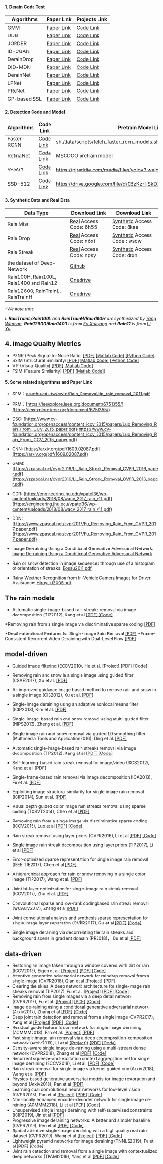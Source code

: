 #### 1. Derain Code Test 


| Algorithms | Paper Link | Projects Link |  
| ------------------- | ------------------------------------------------------- | ------------------- |
|   GMM    | [Paper Link](http://openaccess.thecvf.com/content_cvpr_2016/papers/Li_Rain_Streak_Removal_CVPR_2016_paper.pdf)         | [Code Link](https://drive.google.com/file/d/0B5QI9xdWo2K6a2xvWGZGeUVoRlhUQmg1SGtqdjhYdXV1UC1j)   |  
|   DDN    | [Paper Link](http://openaccess.thecvf.com/content_cvpr_2017/papers/Fu_Removing_Rain_From_CVPR_2017_paper.pdf)   |[Code Link](https://github.com/XMU-smartdsp/Removing_Rain)                 |  
|   JORDER | [Paper Link](http://openaccess.thecvf.com/content_cvpr_2017/papers/Yang_Deep_Joint_Rain_CVPR_2017_paper.pdf)    | [Code Link](http://www.icst.pku.edu.cn/struct/Projects/joint_rain_removal.html)             |   
|  ID-CGAN | [Paper Link](https://arxiv.org/abs/1701.05957)    |  [Code Link](https://github.com/TrinhQuocNguyen/Edited_Original_IDCGAN)  | 
| DerainDrop | [Paper Link](https://arxiv.org/abs/1711.10098)       | [Code Link](https://github.com/rui1996/DeRaindrop)     |   
| DID-MDN    | [Paper Link](https://arxiv.org/abs/1802.07412)    | [Code Link](https://github.com/hezhangsprinter/DID-MDN)    | 
| DerainNet    | [Paper Link](https://arxiv.org/abs/1609.02087 )    | [Code Link](https://xueyangfu.github.io/projects/tip2017.html)    | 
| LPNet    | [Paper Link](https://arxiv.org/abs/1805.06173)    | [Code Link](https://xueyangfu.github.io/projects/LPNet.html)    | 
| PReNet    | [Paper Link](https://arxiv.org/abs/1901.09221)    | [Code Link](https://github.com/csdwren/PReNet)    | 
| GP-based SSL    | [Paper Link](https://arxiv.org/abs/2006.05580)    | [Code Link](https://github.com/rajeevyasarla/Syn2Real)    | 




#### 2. Detection Code and Model


| Algorithms | Code Link | Pretrain Model Link |  
| ------------------- | ------------------------------------------------------- | ------------------- |
|   Faster-RCNN       | [Code Link](https://github.com/rbgirshick/py-faster-rcnn)     |  sh./data/scripts/fetch_faster_rcnn_models.sh   |  
|   RetinaNet         | [Code Link](https://github.com/fizyr/keras-retinanet)   |  MSCOCO pretrain model    |  
|   YoloV3            | [Code Link](https://github.com/pjreddie/darknet)    | https://pjreddie.com/media/files/yolov3.weights   |   
|   SSD-512           | [Code Link](https://github.com/FreeApe/VGG-or-MobileNet-SSD)    | https://drive.google.com/file/d/0BzKzrI_SkD1_NVVNdWdYNEh1WTA/view  | 

#### 3. Synthetic Data and Real Data 

| Data Type | Download Link |  Download Link |  
| ------------------- | ------------------------------------------------------- | ------------------- |
| Rain Mist        | [Real](https://pan.baidu.com/s/1lB5jQgGr-5aGuxT5Z8_YmA) Access Code: 6h55  | [Synthetic](https://pan.baidu.com/s/1JYtoefuCHovSE2emXP6LwA) Access Code: 8kae     |  
| Rain Drop        | [Real](https://pan.baidu.com/s/1TlDY2XV2U3Et2egRO96t_g) Access Code: n6xf  | [Synthetic](https://pan.baidu.com/s/1qFrtVvPLqc1FnsmHlXYgiA) Access Code : wscw     |   
| Rain Streak      | [Real](https://pan.baidu.com/s/1XctM1xT9KKq3JU_OXPJiLg) Access Code: npsy  | [Synthetic](https://pan.baidu.com/s/11t4XIx6f3CEvmOw2XO9fqQ) Access Code: drxn     | 
|  the dataset of Deep-Network      |  [Github](https://github.com/jinnovation/rainy-image-dataset) |
|Rain100H, Rain100L, Rain1400 and Rain12       |  [Onedrive](https://onedrive.live.com/?authkey=%21AIYIy8ZKL9kkmd4&id=66CE859AB42DFA2%2130078&cid=066CE859AB42DFA2) | 
|Rain12600, RainTrainL, RainTrainH | [Onedrive](https://onedrive.live.com/?authkey=%21AIYIy8ZKL9kkmd4&id=66CE859AB42DFA2%2130078&cid=066CE859AB42DFA2) | 
**We note that*:

*i. **RainTrainL/Rain100L** and **RainTrainH/Rain100H** are synthesized by [Yang Wenhan](https://github.com/flyywh). **Rain12600/Rain1400** is from [Fu Xueyang](https://xueyangfu.github.io/) and **Rain12** is from [Li Yu](http://yu-li.github.io/).*

##  4. Image Quality Metrics
* PSNR (Peak Signal-to-Noise Ratio) [[PDF]](https://ieeexplore.ieee.org/stamp/stamp.jsp?tp=&arnumber=4550695) [[Matlab Code]](https://www.mathworks.com/help/images/ref/psnr.html) [[Python Code]](https://github.com/aizvorski/video-quality)
* SSIM (Structural Similarity) [[PDF]](https://ieeexplore.ieee.org/stamp/stamp.jsp?tp=&arnumber=1284395) [[Matlab Code]](http://www.cns.nyu.edu/~lcv/ssim/ssim_index.m) [[Python Code]](https://github.com/aizvorski/video-quality/blob/master/ssim.py)
* VIF (Visual Quality) [[PDF]](https://ieeexplore.ieee.org/stamp/stamp.jsp?tp=&arnumber=1576816) [[Matlab Code]](http://sse.tongji.edu.cn/linzhang/IQA/Evalution_VIF/eva-VIF.htm)
* FSIM (Feature Similarity) [[PDF]](https://ieeexplore.ieee.org/stamp/stamp.jsp?tp=&arnumber=5705575) [[Matlab Code]](http://sse.tongji.edu.cn/linzhang/IQA/FSIM/FSIM.htm))


#### 5. Some related algorithms and Paper Link
- SPM：[ee.nthu.edu.tw/cwlin/Rain_Removal/tip_rain_removal_2011.pdf](http://ee.nthu.edu.tw/cwlin/Rain_Removal/tip_rain_removal_2011.pdf)
- PRM：[https://ieeexplore.ieee.org/document/6751355/](https://ieeexplore.ieee.org/document/6751355/)
- DSC: [https://www.cv-foundation.org/openaccess/content_iccv_2015/papers/Luo_Removing_Rain_From_ICCV_2015_paper.pdf](https://www.cv-foundation.org/openaccess/content_iccv_2015/papers/Luo_Removing_Rain_From_ICCV_2015_paper.pdf)
- CNN: [https://arxiv.org/pdf/1609.02087.pdf](https://arxiv.org/pdf/1609.02087.pdf)
- GMM: [https://zpascal.net/cvpr2016/Li_Rain_Streak_Removal_CVPR_2016_paper.pdf](https://zpascal.net/cvpr2016/Li_Rain_Streak_Removal_CVPR_2016_paper.pdf)
- CCR: [https://engineering.jhu.edu/vpatel36/wp-content/uploads/2018/08/wacv_2017_rain_v11.pdf](https://engineering.jhu.edu/vpatel36/wp-content/uploads/2018/08/wacv_2017_rain_v11.pdf)
- DDN: [https://www.zpascal.net/cvpr2017/Fu_Removing_Rain_From_CVPR_2017_paper.pdf](https://www.zpascal.net/cvpr2017/Fu_Removing_Rain_From_CVPR_2017_paper.pdf)

- Image De-raining Using a Conditional Generative Adversarial Network:    [Image De-raining Using a Conditional Generative Adversarial Network](https://arxiv.org/abs/1701.05957)


- Rain or snow detection in image sequences through use of a histogram of orientation of streaks:    [Bossu2011.pdf](https://s3-us-west-2.amazonaws.com/secure.notion-static.com/66e4df28-da30-45d8-a1c0-5e34be864cdd/Bossu2011.pdf)

   
- Rainy Weather Recognition from In-Vehicle Camera Images for Driver Assistance:    [Hiroyuki2005.pdf](https://s3-us-west-2.amazonaws.com/secure.notion-static.com/d21789e8-7d1e-44a5-8850-e94ccce25ebe/Hiroyuki2005.pdf)

## The rain models
* Automatic single-image-based rain streaks removal via image decomposition (TIP2012), Kang et al [[PDF]](http://www.ee.nthu.edu.tw/cwlin/Rain_Removal/tip_rain_removal_2011.pdf) [[Code]](http://www.ee.nthu.edu.tw/cwlin/pub/rain_tip2012_code.rar)

*Removing rain from a single image via discriminative sparse coding [[PDF]](https://www.cv-foundation.org/openaccess/content_iccv_2015/papers/Luo_Removing_Rain_From_ICCV_2015_paper.pdf)

*Depth-attentional Features for Single-image Rain Removal [[PDF]](https://openaccess.thecvf.com/content_CVPR_2019/papers/Hu_Depth-Attentional_Features_for_Single-Image_Rain_Removal_CVPR_2019_paper.pdf)
*Frame-Consistent Recurrent Video Deraining with Dual-Level Flow [[PDF]](https://openaccess.thecvf.com/content_CVPR_2019/papers/Yang_Frame-Consistent_Recurrent_Video_Deraining_With_Dual-Level_Flow_CVPR_2019_paper.pdf)

## model-driven
  * Guided image filtering (ECCV2010), He et al. [[Project]](http://kaiminghe.com/eccv10/index.html) [[PDF]](http://kaiminghe.com/publications/eccv10guidedfilter.pdf) [[Code]](http://kaiminghe.com/eccv10/guided-filter-code-v1.rar)
  * Removing rain and snow in a single image using guided filter (CSAE2012), Xu et al. [[PDF]](https://ieeexplore_ieee.gg363.site/abstract/document/6272780)
  * An improved guidance image based method to remove rain and snow in a single image (CIS2012), Xu et al. [[PDF]](https://pdfs.semanticscholar.org/6eac/36e3334dd0c9188b5a61af73909dcbfff39c.pdf)
  * Single-image deraining using an adaptive nonlocal means filter (ICIP2013), Kim et al. [[PDF]](https://ieeexplore_ieee.gg363.site/abstract/document/6738189)
  * Single-image-based rain and snow removal using multi-guided filter (NIPS2013), Zheng et al. [[PDF]](https://pdfs.semanticscholar.org/f111/54e4e1adbde9f24b25fd2d98337a759d8b21.pdf)
  * Single image rain and snow removal via guided L0 smoothing filter (Multimedia Tools and Application2016), Ding et al. [[PDF]](https://link_springer.gg363.site/article/10.1007/s11042-015-2657-7)
  

  * Automatic single-image-based rain streaks removal via image decomposition (TIP2012), Kang et al [[PDF]](http://www.ee.nthu.edu.tw/cwlin/Rain_Removal/tip_rain_removal_2011.pdf) [[Code]](http://www.ee.nthu.edu.tw/cwlin/pub/rain_tip2012_code.rar)
  * Self-learning-based rain streak removal for image/video (ISCS2012), Kang et al. [[PDF]](http://citeseerx.ist.psu.edu/viewdoc/download?doi=10.1.1.701.3957&rep=rep1&type=pdf)
  * Single-frame-based rain removal via image decomposition (ICA2013), Fu et al. [[PDF]](http://citeseerx.ist.psu.edu/viewdoc/download?doi=10.1.1.707.1053&rep=rep1&type=pdf)
  * Exploiting image structural similarity for single image rain removal (ICIP2014), Sun et al.  [[PDF]](http://mml.citi.sinica.edu.tw/papers/ICIP_2014_Sun.pdf)
  * Visual depth guided color image rain streaks removal using sparse coding (TCSVT2014), Chen et al [[PDF]](https://ieeexplore.ieee.org/document/6748866/)
  * Removing rain from a single image via discriminative sparse coding (ICCV2015), Luo et al [[PDF]](http://ieeexplore.ieee.org/document/7410745/) [[Code]](http://www.math.nus.edu.sg/~matjh/download/image_deraining/rain_removal_v.1.1.zip)
  * Rain streak removal using layer priors (CVPR2016), Li et al [[PDF]](https://ieeexplore.ieee.org/document/7780668/) [[Code]](http://yu-li.github.io/)
  * Single image rain streak decomposition using layer priors (TIP2017), Li et al [[PDF]](https://ieeexplore.ieee.org/document/7934436/)
  * Error-optimized dparse representation for single image rain removal (IEEE TIE2017), Chen et al [[PDF]](https://ieeexplore.ieee.org/abstract/document/7878618/)
  * A hierarchical approach for rain or snow removing in a single color image (TIP2017), Wang et al. [[PDF]](http://ieeexplore.ieee.org/abstract/document/7934435/)
  * Joint bi-layer optimization for single-image rain streak removal (ICCV2017), Zhu et al. [[PDF]](http://openaccess.thecvf.com/content_iccv_2017/html/Zhu_Joint_Bi-Layer_Optimization_ICCV_2017_paper.html)
  * Convolutional sparse and low-rank codingbased rain streak removal (WCACV2017), Zhang et al [[PDF]](https://ieeexplore_ieee.gg363.site/abstract/document/7926728/)
  * Joint convolutional analysis and synthesis sparse representation for single image layer separation (CVPR2017), Gu et al [[PDF]](http://openaccess.thecvf.com/content_iccv_2017/html/Gu_Joint_Convolutional_Analysis_ICCV_2017_paper.html) [[Code]](https://sites.google.com/site/shuhanggu/home)
  * Single image deraining via decorrelating the rain streaks and background scene in gradient domain (PR2018)， Du et al [[PDF]](https://www.sciencedirect.com/science/article/pii/S0031320318300700)
  
## data-driven
  * Restoring an image taken through a window covered with dirt or rain (ICCV2013), Eigen et al. [[Project]](https://cs.nyu.edu/~deigen/rain/) [[PDF]](http://openaccess.thecvf.com/content_iccv_2013/papers/Eigen_Restoring_an_Image_2013_ICCV_paper.pdf) [[Code]](https://cs.nyu.edu/~deigen/rain/restore-dirt-rain.tgz)
  * Attentive generative adversarial network for raindrop removal from a single image (CVPR2018), Qian et al [[Project]](https://rui1996.github.io/raindrop/raindrop_removal.html) [[PDF]](https://arxiv.org/abs/1711.10098)
  * Clearing the skies: A deep network architecture for single-image rain streaks removal (TIP2017), Fu et al. [[Project]](https://xueyangfu.github.io/projects/tip2017.html) [[PDF]](https://ieeexplore.ieee.org/abstract/document/7893758/) [[Code]](https://xueyangfu.github.io/projects/tip2017.html)
  * Removing rain from single images via a deep detail network (CVPR2017), Fu et al. [[Project]](https://xueyangfu.github.io/projects/cvpr2017.html) [[PDF]](http://openaccess.thecvf.com/content_cvpr_2017/papers/Fu_Removing_Rain_From_CVPR_2017_paper.pdf) [[Code]](https://xueyangfu.github.io/projects/cvpr2017.html)
  * Image de-raining using a conditional generative adversarial network (Arxiv2017), Zhang et al [[PDF]](https://arxiv.org/abs/1701.05957) [[Code]](https://github.com/hezhangsprinter/ID-CGAN)
  * Deep joint rain detection and removal from a single image (CVPR2017), Yang et al.[[Project]](http://www.icst.pku.edu.cn/struct/Projects/joint_rain_removal.html) [[PDF]](http://openaccess.thecvf.com/content_cvpr_2017/papers/Yang_Deep_Joint_Rain_CVPR_2017_paper.pdf) [[Code]](http://www.icst.pku.edu.cn/struct/Projects/joint_rain_removal.html)
  * Residual guide feature fusion network for single image deraining (ACMMM2018), Fan et al. [[Project]](https://zhiwenfan.github.io/) [[PDF]](http://export.arxiv.org/pdf/1804.07493)
  * Fast single image rain removal via a deep decomposition-composition network (Arxiv2018), Li et al [[Project]](https://sites.google.com/view/xjguo/rain)) [[PDF]](https://arxiv.org/abs/1804.02688) [[Code]](https://drive.google.com/open?id=1TPu9RX7Q9dAAn5M1ECNbqtRDa9c6_WOt)
  * Density-aware single image de-raining using a multi-stream dense network (CVPR2018), Zhang et al [[PDF]](https://arxiv.org/abs/1802.07412) [[Code]](https://github.com/hezhangsprinter/DID-MDN)
  * Recurrent squeeze-and-excitation context aggregation net for single image deraining (ECCV2018), Li et al. [[PDF]](https://export.arxiv.org/pdf/1807.05698) [[Code]](https://github.com/XiaLiPKU/RESCAN)
  * Rain streak removal for single image via kernel guided cnn (Arxiv2018), Wang et al [[PDF]](https://arxiv.org/pdf/1808.08545.pdf)
  * Physics-based generative adversarial models for image restoration and beyond (Arxiv2018), Pan et al [[PDF]](https://arxiv.org/pdf/1808.00605.pdf)
  * Learning dual convolutional neural networks for low-level vision (CVPR2018), Pan et al [[Project]](https://sites.google.com/site/jspanhomepage/dualcnn) [[PDF]](https://arxiv.org/pdf/1805.05020.pdf) [[Code]](https://sites.google.com/site/jspanhomepage/dualcnn)
  * Non-locally enhanced encoder-decoder network for single image de-raining (ACMMM2018), Li et al [[PDF]](https://arxiv.org/pdf/1808.01491.pdf) [[Code]](https://github.com/AlexHex7/NLEDN)
  *  Unsupervised single image deraining with self-supervised constraints (ICIP2019), Jin et al [[PDF]](https://arxiv.org/pdf/1811.08575)
  * Progressive image deraining networks: A better and simpler baseline (CVPR2019), Ren et al [[PDF]](https://csdwren.github.io/papers/PReNet_cvpr_camera.pdf) [[Code]](https://github.com/csdwren/PReNet)
  * Spatial attentive single-image deraining with a high quality real rain dataset (CVPR2019), Wang et al [[Project]](https://stevewongv.github.io/derain-project.html) [[PDF]](https://arxiv.org/abs/1904.01538) [[Code]](https://github.com/stevewongv/SPANet)
  * Lightweight pyramid networks for image deraining (TNNLS2019), Fu et al [[PDF]](https://arxiv.org/pdf/1805.06173.pdf) [[Code]](https://xueyangfu.github.io/projects/LPNet.html)
  *  Joint rain detection and removal from a single image with contextualized deep networks (TPAMI2019), Yang et al [[PDF]](https://ieeexplore.ieee.org/document/8627954) [[Code]](https://github.com/flyywh/JORDER-E-Deep-Image-Deraining-TPAMI-2019-Journal)


